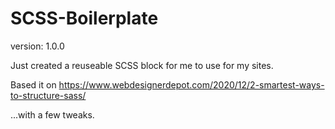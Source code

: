 # SCSS-Boilerplate
version: 1.0.0

Just created a reuseable SCSS block for me to use for my sites. 

Based it on https://www.webdesignerdepot.com/2020/12/2-smartest-ways-to-structure-sass/

...with a few tweaks.

